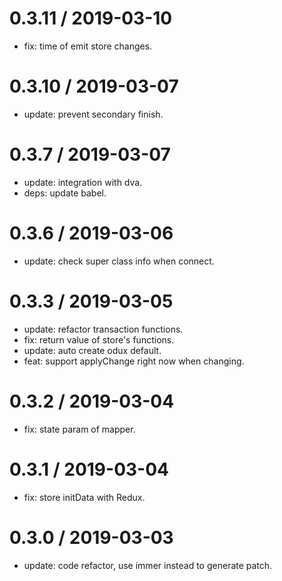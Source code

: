 # 0.3.11 / 2019-03-10

- fix: time of emit store changes.

# 0.3.10 / 2019-03-07

- update: prevent secondary finish.

# 0.3.7 / 2019-03-07

- update: integration with dva.
- deps: update babel.

# 0.3.6 / 2019-03-06

- update: check super class info when connect.

# 0.3.3 / 2019-03-05

- update: refactor transaction functions.
- fix: return value of store's functions.
- update: auto create odux default.
- feat: support applyChange right now when changing.

# 0.3.2 / 2019-03-04

- fix: state param of mapper.

# 0.3.1 / 2019-03-04

- fix: store initData with Redux.

# 0.3.0 / 2019-03-03

- update: code refactor, use immer instead to generate patch.
